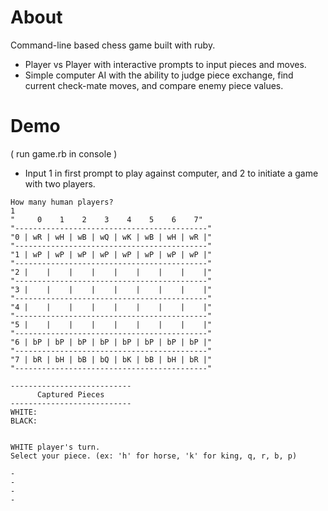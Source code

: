 # About
Command-line based chess game built with ruby.
 - Player vs Player with interactive prompts to input pieces and moves.
 - Simple computer AI with the ability to judge piece exchange, find current check-mate moves, and compare enemy piece values.


# Demo
( run game.rb in console )
- Input 1 in first prompt to play against computer, and 2 to initiate a game with two players.

```shell
How many human players?
1
"     0    1    2    3    4    5    6    7"
"-------------------------------------------"
"0 | wR | wH | wB | wQ | wK | wB | wH | wR |"
"-------------------------------------------"
"1 | wP | wP | wP | wP | wP | wP | wP | wP |"
"-------------------------------------------"
"2 |    |    |    |    |    |    |    |    |"
"-------------------------------------------"
"3 |    |    |    |    |    |    |    |    |"
"-------------------------------------------"
"4 |    |    |    |    |    |    |    |    |"
"-------------------------------------------"
"5 |    |    |    |    |    |    |    |    |"
"-------------------------------------------"
"6 | bP | bP | bP | bP | bP | bP | bP | bP |"
"-------------------------------------------"
"7 | bR | bH | bB | bQ | bK | bB | bH | bR |"
"-------------------------------------------"

---------------------------
      Captured Pieces
---------------------------
WHITE: 
BLACK: 


WHITE player's turn.
Select your piece. (ex: 'h' for horse, 'k' for king, q, r, b, p)

-
-
-
-
```
